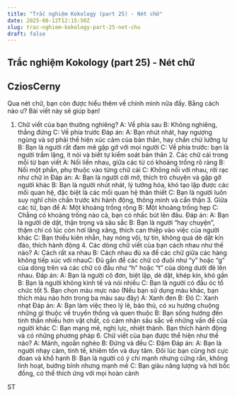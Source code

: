 ```yaml
---
title: "Trắc nghiệm Kokology (part 25) - Nét chữ"
date: 2025-06-12T12:15:50Z
slug: trac-nghiem-kokology-part-25-net-chu
draft: false
---
```


## Trắc nghiệm Kokology (part 25) - Nét chữ

## CziosCerny

Qua nét chữ, bạn còn được hiểu thêm về chính mình nữa đấy. Bằng cách nào ư? Bài viết này sẽ giúp bạn!​ 
1. Chữ viết của bạn thường nghiêng?​ 
A: Về phía sau​ ​B: Không nghiêng, thẳng đứng​ ​C: Về phía trước​ ​Đáp án:​ ​A: Bạn nhút nhát, hay ngượng ngùng và sợ phải thể hiện xúc cảm của bản thân, hay chần chừ lưỡng lự​ ​B: Bạn là người rất đam mê gặp gỡ với mọi người​ ​C: Về phía trước: bạn là người trầm lặng, ít nói và biết tự kiểm soát bản thân​ ​2. Các chữ cái trong mỗi từ bạn viết​ ​A: Nối liền nhau, giữa các từ có khoảng trống rõ ràng​ ​B: Nối một phần, phụ thuộc vào từng chữ cái​ ​C: Không nối với nhau, rời rạc như chữ in​ ​Đáp án:​ ​A: Bạn là người cởi mở, thích trò chuyện và gặp gỡ người khác​ ​B: Bạn là người nhút nhát, lý tưởng hóa, khó tạo lập được các mối quan hệ, đặc biệt là các mối quan hệ thân thiết​ ​C: Bạn là người luôn suy nghĩ chín chắn trước khi hành động, thông minh và cẩn thận​ ​3. Giữa các từ, bạn để​ ​A: Một khoảng trống rộng​ ​B: Một khoảng trống hẹp​ ​C: Chẳng có khoảng trống nào cả, bạn có nhấc bút lên đâu.​ ​Đáp án:​ ​A: Bạn là người dè dặt, thận trọng và sâu sắc​ ​B: Bạn là người “hay chuyện”, thậm chí có lúc còn hơi lăng xăng, thích can thiệp vào việc của người khác​ ​C: Bạn thiếu kiên nhẫn, hay nóng vội, tự tin, không quá dè dặt kín đáo, thích hành động​ ​4. Các dòng chữ viết của bạn cách nhau như thế nào?​ ​A: Cách rất xa nhau​ ​B: Cách nhau đủ xa để các chữ giữa các hàng không tiếp xúc với nhau​ ​C: Đủ gần để các chữ có đuôi như “y” hoặc “g” của dòng trên và các chữ có đầu như “h” hoặc “t” của dòng dưới đè lên nhau.​ ​Đáp án:​ ​A: Bạn là người cô đơn, biệt lập, dè dặt, khép kín, khó gần​ ​B: Bạn là người không kinh tế và nói nhiều​ ​C: Bạn là người có đầu óc tổ chức tốt​ ​5. Bạn chọn màu mực nào (Nếu bạn sử dụng màu khác, bạn thích màu nào hơn trong ba màu sau đây)​ ​A: Xanh đen​ ​B: Đỏ​ ​C: Xanh nhạt​ ​Đáp án:​ ​A: Bạn làm việc theo lý lẽ, bảo thủ, có xu hướng chuộng những gì thuộc về truyền thống và quen thuộc​ ​B: Bạn sống hướng đến tinh thần nhiều hơn vật chất, có cảm nhận sâu sắc về những vấn đề của người khác​ ​C: Bạn mạng mẽ, nghị lực, nhiệt thành. Bạn thích hành động và có những phương pháp​ ​6. Chữ viết của bạn được thể hiện như thế nào?​ ​A: Mảnh, ngoằn nghèo​ ​B: Đứng và đều​ ​C: Đậm​ ​Đáp án:​ ​A: Bạn là người nhạy cảm, tinh tế, khiêm tốn và duy tâm. Đôi lúc bạn cũng hơi cực đoan và khổ hạnh​ ​B: Bạn là người có ý chí mạnh nhưng cứng rắn, không linh hoạt, bướng bỉnh nhưng mạnh mẽ​ ​C: Bạn giàu năng lượng và hơi bốc đồng, có thể thích ứng với mọi hoàn cảnh​ 
 
ST